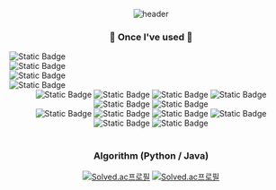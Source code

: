 <div align="center">
  
  ![header](https://capsule-render.vercel.app/api?type=venom&height=200&color=gradient&customColorList=13&text=Welcome%20to%20Junseok's%20GitHub!&fontSize=40&fontColor=819FF7&animation=fadeIn)
</div>

<div align="center">  
  <h3>🔨 Once I've used 🔨</h3>
  <div style="display:flex; flex-direction:column; align-items:flex-start; justify-contents:center;">
    <img alt="Static Badge" src="https://img.shields.io/badge/python-3776AB?style=for-the-badge&logo=python&logoColor=white">            <!--Python-->
    <img alt="Static Badge" src="https://img.shields.io/badge/javascript-F7DF1E?style=for-the-badge&logo=javascript&logoColor=white">    <!--JavaScript-->
    <img alt="Static Badge" src="https://img.shields.io/badge/typescript-3178C6?style=for-the-badge&logo=typescript&logoColor=white">    <!--TypeScript-->
    <img alt="Static Badge" src="https://img.shields.io/badge/html5-%23E34F26?style=for-the-badge&logo=html5&logoColor=white">           <!--HTML5-->
  </div>

  <div>
    <img alt="Static Badge" src="https://img.shields.io/badge/react-61DAFB?style=for-the-badge&logo=react&logoColor=white">              <!--React-->
    <img alt="Static Badge" src="https://img.shields.io/badge/next.js-000000?style=for-the-badge&logo=next.js&logoColor=white">          <!--Next.js-->
    <img alt="Static Badge" src="https://img.shields.io/badge/recoil-3578E5?style=for-the-badge&logo=recoil&logoColor=white">            <!--Recoil-->
    <img alt="Static Badge" src="https://img.shields.io/badge/redux-764ABC?style=for-the-badge&logo=redux&logoColor=white">              <!--Redux-->
    <img alt="Static Badge" src="https://img.shields.io/badge/vue.js-%234FC08D?style=for-the-badge&logo=vue.js&logoColor=white">         <!--Vue.js-->
    <img alt="Static Badge" src="https://img.shields.io/badge/django-%23092E20?style=for-the-badge&logo=django&logoColor=white">         <!--Django-->
  </div>
  
  <div>
    <img alt="Static Badge" src="https://img.shields.io/badge/css3-%231572B6?style=for-the-badge&logo=css3&logoColor=white">             <!--CSS3-->
    <img alt="Static Badge" src="https://img.shields.io/badge/cssmodules-%23000000?style=for-the-badge&logo=cssmodules&logoColor=white"> <!--CSS Modules-->
    <img alt="Static Badge" src="https://img.shields.io/badge/styledcomponents-%23DB7093?style=for-the-badge&logo=styledcomponents&logoColor=white">  <!--Styled-Component-->
    <img alt="Static Badge" src="https://img.shields.io/badge/tailwindcss-%2306B6D4?style=for-the-badge&logo=tailwindcss&logoColor=white">            <!--Tailwind CSS-->
  </div>

  <!--collaboration tools-->
  <div>
    <img alt="Static Badge" src="https://img.shields.io/badge/github-181717?style=for-the-badge&logo=github&logoColor=white">            <!--GitHub-->
    <img alt="Static Badge" src="https://img.shields.io/badge/jira-0052CC?style=for-the-badge&logo=jira&logoColor=white">                <!--Jira-->
  </div>
</div>


<br>
<div align="center">
  <h3>Algorithm (Python / Java)</h3>
  
  [![Solved.ac프로필](http://mazassumnida.wtf/api/v2/generate_badge?boj=pepaa15)](https://solved.ac/pepaa15)
  [![Solved.ac프로필](http://mazassumnida.wtf/api/v2/generate_badge?boj=pepaa152)](https://solved.ac/pepaa152)  
</div>



<!--
**JUN1515/JUN1515** is a ✨ _special_ ✨ repository because its `README.md` (this file) appears on your GitHub profile.

Here are some ideas to get you started:

- 🔭 I’m currently working on ...
- 🌱 I’m currently learning ...
- 👯 I’m looking to collaborate on ...
- 🤔 I’m looking for help with ...
- 💬 Ask me about ...
- 📫 How to reach me: ...
- 😄 Pronouns: ...
- ⚡ Fun fact: ...
-->
